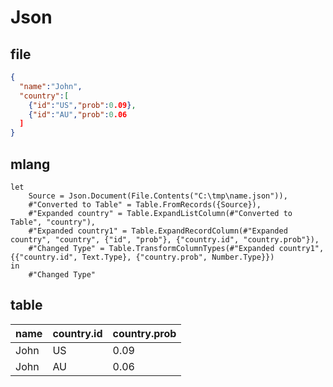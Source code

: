 # Json

## file
```json
{
  "name":"John",
  "country":[
    {"id":"US","prob":0.09},
    {"id":"AU","prob":0.06
  ]
}
```

## mlang
```
let
    Source = Json.Document(File.Contents("C:\tmp\name.json")),
    #"Converted to Table" = Table.FromRecords({Source}),
    #"Expanded country" = Table.ExpandListColumn(#"Converted to Table", "country"),
    #"Expanded country1" = Table.ExpandRecordColumn(#"Expanded country", "country", {"id", "prob"}, {"country.id", "country.prob"}),
    #"Changed Type" = Table.TransformColumnTypes(#"Expanded country1",{{"country.id", Text.Type}, {"country.prob", Number.Type}})
in
    #"Changed Type"
```

## table
name | country.id | country.prob |
:----|:-----------|:-------------|
John | US         | 0.09         |
John | AU         | 0.06         |
